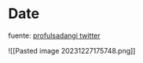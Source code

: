 
# Date

fuente: [profulsadangi twitter](https://twitter.com/profulsadangi/status/1335962275618799617/photo/1)

![[Pasted image 20231227175748.png]]